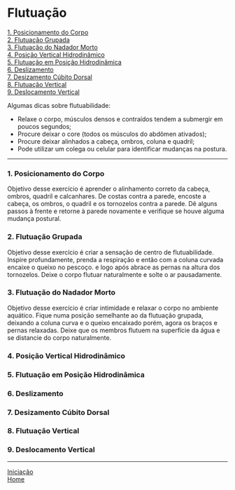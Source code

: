# Flutuação

[1. Posicionamento do Corpo](#1)   
[2. Flutuação Grupada](#2)   
[3. Flutuação do Nadador Morto](#3)   
[4. Posição Vertical Hidrodinâmico](#4)    
[5. Flutuação em Posição Hidrodinâmica](#5)    
[6. Deslizamento](#6)   
[7. Desizamento Cúbito Dorsal](#7)   
[8. Flutuação Vertical](#8)   
[9. Deslocamento Vertical](#9)   

Algumas dicas sobre flutuabilidade:

+ Relaxe o corpo, músculos densos e contraídos tendem a submergir em poucos segundos;
+ Procure deixar o core (todos os músculos do abdômen ativados);
+ Procure deixar alinhados a cabeça, ombros, coluna e quadril; 
+ Pode utilizar um colega ou celular para identificar mudanças na postura.

---

<a id="1"></a>
### 1. Posicionamento do Corpo   
Objetivo desse exercício é aprender o alinhamento correto da cabeça, ombros, quadril e calcanhares. De costas contra a parede, encoste a cabeça, os ombros, o quadril e os tornozelos contra a parede. Dê alguns passos à frente e retorne à parede novamente e verifique se houve alguma mudança postural. 

<a id="2"></a>
### 2. Flutuação Grupada    
Objetivo desse exercício é criar a sensação de centro de flutuabilidade. Inspire profundamente, prenda a respiração e então com a coluna curvada encaixe o queixo no pescoço. e logo após abrace as pernas na altura dos tornozelos. Deixe o corpo flutuar naturalmente e solte o ar pausadamente.

<a id="3"></a>
### 3. Flutuação do Nadador Morto   
Objetivo desse exercício é criar intimidade e relaxar o corpo no ambiente aquático. Fique numa posição semelhante ao da flutuação grupada, deixando a coluna curva e o queixo encaixado porém, agora os braços e pernas relaxadas. Deixe que os membros flutuem na superfície da água e se distancie do corpo naturalmente. 

<a id="4"></a>
### 4. Posição Vertical Hidrodinâmico   


<a id="5"></a>
### 5. Flutuação em Posição Hidrodinâmica   


<a id="6"></a>
### 6. Deslizamento   


<a id="7"></a>
### 7. Desizamento Cúbito Dorsal    


<a id="8"></a>
### 8. Flutuação Vertical   


<a id="9"></a>
### 9. Deslocamento Vertical    

---

[Iniciação](../iniciando.md)    
[Home](../../README.md)    
